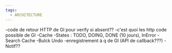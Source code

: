 ```yaml
---
tags:
  - ARCHITECTURE
---
```

-code de retour HTTP de GI pour verify si absent??
    -c'est quoi les http code possible de GI
-Cache
    -States : TODO, DOING, DONE (10 jours), InError
-Search Cache
-Bulck Undo
-enregistrement à q de GI (API de callback???)
-Notif??